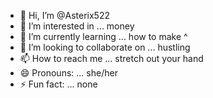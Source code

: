 - 👋 Hi, I’m @Asterix522
- 👀 I’m interested in ... money
- 🌱 I’m currently learning ... how to make ^
- 💞️ I’m looking to collaborate on ... hustling
- 📫 How to reach me ... stretch out your hand
- 😄 Pronouns: ... she/her
- ⚡ Fun fact: ... none

<!---
Asterix522/Asterix522 is a ✨ special ✨ repository because its `README.md` (this file) appears on your GitHub profile.
You can click the Preview link to take a look at your changes.
--->
